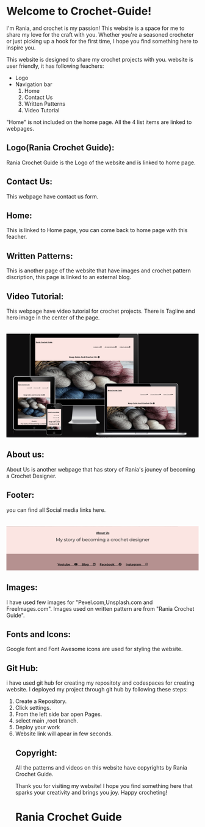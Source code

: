 <h1>Welcome to Crochet-Guide!</h1>


I'm Rania, and crochet is my passion! This website is a space for me to share my love for the craft with you. Whether you're a seasoned crocheter or just picking up a hook for the first time, I hope you find something here to inspire you.

This website is designed to share my crochet projects with you.
website is user friendly, it has following feachers:
<ul>
<li>Logo</li>
<li>Navigation bar
<ol>
<li>Home</li>
<li>Contact Us</li>
<li>Written Patterns</li>
<li>Video Tutorial</li></ol></li></ul>
"Home" is not included on the home page. All the 4 list items are linked to webpages.
<h2>Logo(Rania Crochet Guide):</h2> Rania Crochet Guide is the Logo of the website and is linked to home page.
<h2>Contact Us:</h2> This webpage have contact us form.
<h2>Home:</h2> This is linked to Home page, you can come back to home page with this feacher.
<h2>Written Patterns:</h2>This is another page of the website that have images and  crochet pattern discription, this page is linked to an external blog.
<h2>Video Tutorial:</h2> This  webpage  have video tutorial for crochet projects.
There is Tagline and hero image in the center of  the page.
<br>
<br>
<br>
<img src="assets/images/Screenshot 2024-04-30 at 21.08.37.png"> 

<h2>About us:</h2> About Us is another webpage that has story of Rania's jouney of becoming  a Crochet Designer.
<h2>Footer:</h2> you can find all Social media links here. 
<br>
<br>
<br>
<img src="assets/images/footer.png">

<h2>Images:</h2>I have used few images for "Pexel.com,Unsplash.com and FreeImages.com". Images used on written pattern are from "Rania Crochet Guide".

<h2>Fonts and Icons:</h2> Google font and Font Awesome icons are used for styling the website.

<h2>Git Hub:</h2> i have used git hub for creating my repositoty and codespaces for creating website. I deployed my project through git hub by following these steps:
<ol>
<li>Create a Repository.</li>
<li> Click settings. </li>
<li> From the left side bar  open Pages.</li>
<li>select main ,root branch.</li>
<li> Deploy your work</li>
<li>Website link will apear in few seconds.</li>



<h2>Copyright:</h2>

All the patterns and videos on this website have copyrights by Rania Crochet Guide. 



Thank you for visiting my website! I hope you find something here that sparks your creativity and brings you joy. Happy crocheting!








<h1>Rania Crochet Guide</h1>
